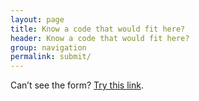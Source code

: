 ```yaml
---
layout: page
title: Know a code that would fit here?
header: Know a code that would fit here?
group: navigation
permalink: submit/
---
```




<script type="text/javascript" src="https://form.jotformeu.com/jsform/61584375920360"></script>

<p>Can’t see the form? <a href="https://form.jotformeu.com/61584375920360">Try this link</a>.</p>
